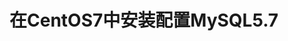 在CentOS7中安装配置MySQL5.7
=================================================================================
